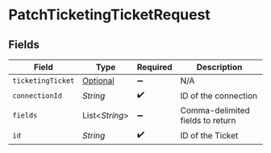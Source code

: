 # PatchTicketingTicketRequest


## Fields

| Field                                                               | Type                                                                | Required                                                            | Description                                                         |
| ------------------------------------------------------------------- | ------------------------------------------------------------------- | ------------------------------------------------------------------- | ------------------------------------------------------------------- |
| `ticketingTicket`                                                   | [Optional<TicketingTicket>](../../models/shared/TicketingTicket.md) | :heavy_minus_sign:                                                  | N/A                                                                 |
| `connectionId`                                                      | *String*                                                            | :heavy_check_mark:                                                  | ID of the connection                                                |
| `fields`                                                            | List<*String*>                                                      | :heavy_minus_sign:                                                  | Comma-delimited fields to return                                    |
| `id`                                                                | *String*                                                            | :heavy_check_mark:                                                  | ID of the Ticket                                                    |